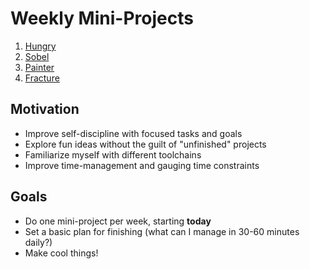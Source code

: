 # Weekly Mini-Projects

1. [Hungry](https://github.com/jonahs99/hungry)
2. [Sobel](https://github.com/jonahs99/sobel)
3. [Painter](https://github.com/jonahs99/painter)
4. [Fracture](https://github.com/jonahs99/fracture)

## Motivation

* Improve self-discipline with focused tasks and goals
* Explore fun ideas without the guilt of "unfinished" projects
* Familiarize myself with different toolchains
* Improve time-management and gauging time constraints

## Goals

* Do one mini-project per week, starting **today**
* Set a basic plan for finishing (what can I manage in 30-60 minutes daily?)
* Make cool things!
